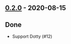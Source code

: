 ## [0.2.0](https://github.com/Kevin-Lee/just-sysprocess/issues?utf8=%E2%9C%93&q=is%3Aissue+is%3Aclosed+milestone%3A%22milestone2%22) - 2020-08-15

## Done
* Support Dotty (#12)
